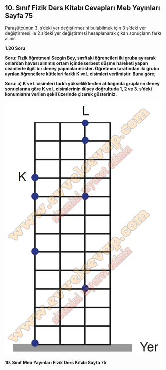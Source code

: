 ## 10. Sınıf Fizik Ders Kitabı Cevapları Meb Yayınları Sayfa 75

Paraşütçünün 3. s’deki yer değiştirmesini bulabilmek için 3 s’deki yer değiştirmesi ile 2 s’deki yer değiştirmesi hesaplanarak çıkan sonuçların farkı alınır.

**1.20 Soru**

**Soru: Fizik öğretmeni Sezgin Bey, sınıftaki öğrencileri iki gruba ayırarak onlardan havası alınmış ortam içinde serbest düşme hareketi yapan cisimlerle ilgili bir deney yapmalarını ister. Öğretmen tarafından iki gruba ayrılan öğrencilere kütleleri farklı K ve L cisimleri verilmiştir. Buna göre;**

**Soru: a) K ve L cisimleri farklı yüksekliklerden atıldığında grupların deney sonuçlarına göre K ve L cisimlerinin düşey doğrultuda 1, 2 ve 3. s’deki konumlarını verilen şekil üzerinde çizerek gösteriniz.**

![](./image1.webp)

**10. Sınıf Meb Yayınları Fizik Ders Kitabı Sayfa 75**